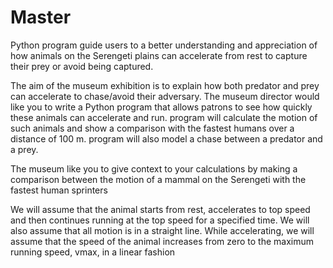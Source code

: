 # Master

Python program
guide users to a better understanding and appreciation of how animals on the Serengeti plains can accelerate from rest to
capture their prey or avoid being captured.

The aim of the museum exhibition is to explain how both predator and prey can accelerate to
chase/avoid their adversary. The museum director would like you to write a Python program that
allows patrons to see how quickly these animals can accelerate and run.   program will calculate
the motion of such animals and show a comparison with the fastest humans over a distance of 100 m.
program will also model a chase between a predator and a prey.

The museum  like you to give context to your calculations by making a comparison
between the motion of a mammal on the Serengeti with the fastest human sprinters

We will assume that the animal starts from rest, accelerates to top speed and then continues running
at the top speed for a specified time. We will also assume that all motion is in a straight line.
While accelerating, we will assume that the speed of the animal increases from zero to the maximum
running speed, vmax, in a linear fashion
